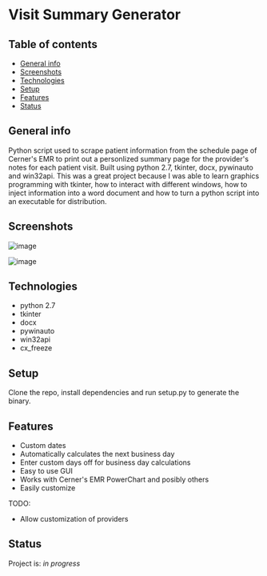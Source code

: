# Visit Summary Generator

## Table of contents
* [General info](#general-info)
* [Screenshots](#screenshots)
* [Technologies](#technologies)
* [Setup](#setup)
* [Features](#features)
* [Status](#status)


## General info
Python script used to scrape patient information from the schedule page of Cerner's EMR to print out a personlized summary page for the provider's notes for each patient visit. Built using python 2.7, tkinter, docx, pywinauto and win32api. This was a great project because I was able to learn graphics programming with tkinter, how to interact with different windows, how to inject information into a word document and how to turn a python script into an executable for distribution.

## Screenshots
![image](https://user-images.githubusercontent.com/6406075/117045059-512ad700-accc-11eb-9c05-0c021303c492.png)

![image](https://user-images.githubusercontent.com/6406075/117045572-e1691c00-accc-11eb-856c-6740c4e8ff2e.png)


## Technologies
* python 2.7
* tkinter
* docx
* pywinauto
* win32api
* cx_freeze
	
## Setup
Clone the repo, install dependencies and run setup.py to generate the binary. 

## Features
* Custom dates
* Automatically calculates the next business day
* Enter custom days off for business day calculations
* Easy to use GUI
* Works with Cerner's EMR PowerChart and posibly others
* Easily customize

TODO:
* Allow customization of providers

## Status
Project is: _in progress_

[comment]: <> (_finished_, _no longer continue_ and why?)
